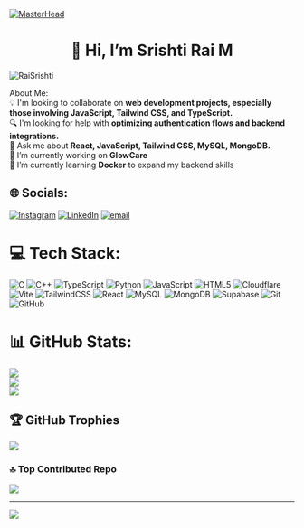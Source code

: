 [![MasterHead](https://user-images.githubusercontent.com/74038190/240304586-d48893bd-0757-481c-8d7e-ba3e163feae7.png)](#)

<h1 align="center">👋 Hi, I’m Srishti Rai M</h1>
<p align="left"> <img src="https://komarev.com/ghpvc/?username=RaiSrishti&label=Profile%20views&color=0e75b6&style=flat" alt="RaiSrishti" /> </p>
<!-- <img src="https://github.com/Anmol-Baranwal/Cool-GIFs-For-GitHub/assets/74038190/08fa9f5b-dcb7-4f5e-8721-203468dda5f3" width="250" align="right"/>
 -->

About Me:
<br>💡 I'm looking to collaborate on **web development projects, especially those involving JavaScript, Tailwind CSS, and TypeScript.**  <br>🔍 I'm looking for help with **optimizing authentication flows and backend integrations.**  <br>💬 Ask me about **React, JavaScript, Tailwind CSS, MySQL, MongoDB.** <br> 🔭 I’m currently working on **GlowCare**  <br>🌱 I’m currently learning **Docker** to expand my backend skills 

## 🌐 Socials:
[![Instagram](https://img.shields.io/badge/Instagram-%23E4405F.svg?logo=Instagram&logoColor=white)](https://instagram.com/https://www.instagram.com/ch_itt_e_1611/) [![LinkedIn](https://img.shields.io/badge/LinkedIn-%230077B5.svg?logo=linkedin&logoColor=white)](https://linkedin.com/in/https://www.linkedin.com/in/srishti-rai-m/) [![email](https://img.shields.io/badge/Email-D14836?logo=gmail&logoColor=white)](mailto:srishtirai1611@gmail.com) 

# 💻 Tech Stack:
![C](https://img.shields.io/badge/c-%2300599C.svg?style=for-the-badge&logo=c&logoColor=white) ![C++](https://img.shields.io/badge/c++-%2300599C.svg?style=for-the-badge&logo=c%2B%2B&logoColor=white) ![TypeScript](https://img.shields.io/badge/typescript-%23007ACC.svg?style=for-the-badge&logo=typescript&logoColor=white) ![Python](https://img.shields.io/badge/python-3670A0?style=for-the-badge&logo=python&logoColor=ffdd54) ![JavaScript](https://img.shields.io/badge/javascript-%23323330.svg?style=for-the-badge&logo=javascript&logoColor=%23F7DF1E) ![HTML5](https://img.shields.io/badge/html5-%23E34F26.svg?style=for-the-badge&logo=html5&logoColor=white) ![Cloudflare](https://img.shields.io/badge/Cloudflare-F38020?style=for-the-badge&logo=Cloudflare&logoColor=white) ![Vite](https://img.shields.io/badge/vite-%23646CFF.svg?style=for-the-badge&logo=vite&logoColor=white) ![TailwindCSS](https://img.shields.io/badge/tailwindcss-%2338B2AC.svg?style=for-the-badge&logo=tailwind-css&logoColor=white) ![React](https://img.shields.io/badge/react-%2320232a.svg?style=for-the-badge&logo=react&logoColor=%2361DAFB) ![MySQL](https://img.shields.io/badge/mysql-4479A1.svg?style=for-the-badge&logo=mysql&logoColor=white) ![MongoDB](https://img.shields.io/badge/MongoDB-%234ea94b.svg?style=for-the-badge&logo=mongodb&logoColor=white) ![Supabase](https://img.shields.io/badge/Supabase-3ECF8E?style=for-the-badge&logo=supabase&logoColor=white) ![Git](https://img.shields.io/badge/git-%23F05033.svg?style=for-the-badge&logo=git&logoColor=white) ![GitHub](https://img.shields.io/badge/github-%23121011.svg?style=for-the-badge&logo=github&logoColor=white)
# 📊 GitHub Stats:
![](https://github-readme-stats.vercel.app/api?username=RaiSrishti&theme=one_dark_pro&hide_border=false&include_all_commits=false&count_private=true)<br/>
![](https://nirzak-streak-stats.vercel.app/?user=RaiSrishti&theme=one_dark_pro&hide_border=false)<br/>
![](https://github-readme-stats.vercel.app/api/top-langs/?username=RaiSrishti&theme=one_dark_pro&hide_border=false&include_all_commits=false&count_private=true&layout=compact)

## 🏆 GitHub Trophies
![](https://github-profile-trophy.vercel.app/?username=RaiSrishti&theme=radical&no-frame=false&no-bg=false&margin-w=4)

### 🔝 Top Contributed Repo
![](https://github-contributor-stats.vercel.app/api?username=RaiSrishti&limit=5&theme=dark&combine_all_yearly_contributions=true)

---
[![](https://visitcount.itsvg.in/api?id=RaiSrishti&icon=0&color=0)](https://visitcount.itsvg.in)
###  

<!--<div align="center">
  <img src="https://github-readme-streak-stats.herokuapp.com/?user=RaiSrishti&theme=dracula&hide_border=false" alt="RaiSrishti"/>
</div>
<a href="https://git.io/streak-stats"><img src="https://github-readme-streak-stats.herokuapp.com?user=RaiSrishti&theme=tokyonight" alt="GitHub Streak" /></a>
<img src="https://raw.githubusercontent.com/RaiSrishti/RaiSrishti/output/snake.svg" alt="Snake animation" />

<!---
RaiSrishti/RaiSrishti is a ✨ special ✨ repository because its `README.md` (this file) appears on your GitHub profile.
You can click the Preview link to take a look at your changes.
--->

<!---
RaiSrishti/RaiSrishti is a ✨ special ✨ repository because its `README.md` (this file) appears on your GitHub profile.
You can click the Preview link to take a look at your changes.
--->
